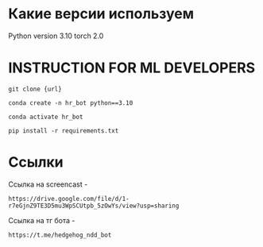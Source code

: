 # Какие версии используем 
Python version 3.10 torch 2.0

# INSTRUCTION FOR ML DEVELOPERS
```
git clone {url}
```
```
conda create -n hr_bot python==3.10
```
```
conda activate hr_bot
```
```
pip install -r requirements.txt
```
# Ссылки
Ссылка на screencast - 
```
https://drive.google.com/file/d/1-r7eGjnZ9TE3D5mu3WpSCUtpb_5zOwYs/view?usp=sharing
```
Ссылка на тг бота - 
```
https://t.me/hedgehog_ndd_bot
```
